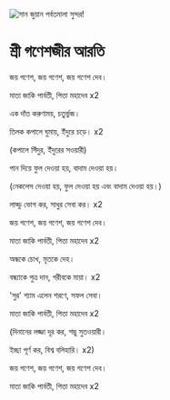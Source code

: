 ![সান জুয়ান পর্বতমালা সুন্দর!](lib/assets/assets/images/artis/artis/img.png "সান জুয়ান পর্বতমালা")

# শ্রী গণেশজীর আরতি

জয় গণেশ, জয় গণেশ, জয় গণেশ দেব।

মাতা জাকি পার্বতী, পিতা মহাদেব x2

এক দাঁত করুণাময়, চতুর্ভুজ।

তিলক কপালে ঘুমায়, ইঁদুরে চড়ে। x2

(কপালে সিঁদুর, ইঁদুরের সওয়ারী)

পান দিয়ে ফুল দেওয়া হয়, বাদাম দেওয়া হয়।

(নেকলেস দেওয়া হয়, ফুল দেওয়া হয় এবং বাদাম দেওয়া হয়।)

লাড্ডু ভোগ কর, সাধুর সেবা কর। x2

জয় গণেশ, জয় গণেশ, জয় গণেশ দেব।

মাতা জাকি পার্বতী, পিতা মহাদেব x2

অন্ধকে চোখ, মৃতকে দেহ।

বন্ধ্যাকে পুত্র দান, গরীবকে মায়া। x2

'সুর' শ্যাম এলেন শরণে, সফল সেবা।

মাতা জাকি পার্বতী, পিতা মহাদেব x2

(দিনানের লজ্জা দূর কর, শম্ভু সুতওয়ারী।

ইচ্ছা পূর্ণ কর, বিশ্ব বলিহারি। x2)

জয় গণেশ, জয় গণেশ, জয় গণেশ দেব।

মাতা জাকি পার্বতী, পিতা মহাদেব x2